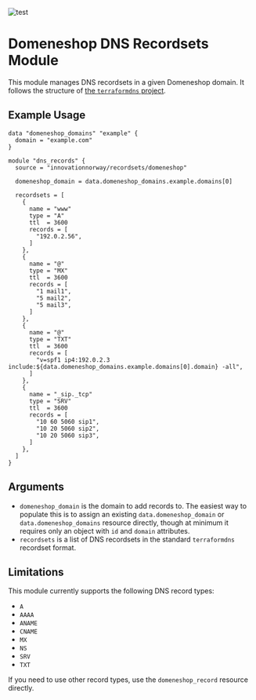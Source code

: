 ![test](https://github.com/innovationnorway/terraform-domeneshop-recordsets/workflows/test/badge.svg)

# Domeneshop DNS Recordsets Module

This module manages DNS recordsets in a given Domeneshop domain. It follows the structure of [the `terraformdns` project](https://terraformdns.github.io/).

## Example Usage

```hcl
data "domeneshop_domains" "example" {
  domain = "example.com"
}

module "dns_records" {
  source = "innovationnorway/recordsets/domeneshop"

  domeneshop_domain = data.domeneshop_domains.example.domains[0]

  recordsets = [
    {
      name = "www"
      type = "A"
      ttl  = 3600
      records = [
        "192.0.2.56",
      ]
    },
    {
      name = "@"
      type = "MX"
      ttl  = 3600
      records = [
        "1 mail1",
        "5 mail2",
        "5 mail3",
      ]
    },
    {
      name = "@"
      type = "TXT"
      ttl  = 3600
      records = [
        "v=spf1 ip4:192.0.2.3 include:${data.domeneshop_domains.example.domains[0].domain} -all",
      ]
    },
    {
      name = "_sip._tcp"
      type = "SRV"
      ttl  = 3600
      records = [
        "10 60 5060 sip1",
        "10 20 5060 sip2",
        "10 20 5060 sip3",
      ]
    },
  ]
}
```

## Arguments

- `domeneshop_domain` is the domain to add records to. The easiest way to populate this is to assign an existing `data.domeneshop_domain` or `data.domeneshop_domains` resource directly, though at minimum it requires only an object with `id` and `domain` attributes.
- `recordsets` is a list of DNS recordsets in the standard `terraformdns` recordset format.

## Limitations

This module currently supports the following DNS record types:

* `A`
* `AAAA`
* `ANAME`
* `CNAME`
* `MX`
* `NS`
* `SRV`
* `TXT`

If you need to use other record types, use the `domeneshop_record` resource directly.
